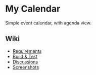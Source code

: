 # My Calendar
Simple event calendar, with agenda view.

## Wiki
* [Requirements](https://github.com/appsforbd/Calendar/wiki/Requirements)
* [Build & Test](https://github.com/appsforbd/Calendar/wiki/Build-&-Test)
* [Discussions](https://github.com/appsforbd/Calendar/wiki/Discussions)
* [Screenshots](https://github.com/appsforbd/Calendar/wiki/Screenshots)
